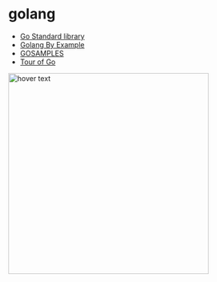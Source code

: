 # golang
- [Go Standard library](https://pkg.go.dev/std) </br>
- [Golang By Example](https://golangbyexample.com/exported-unexported-fields-struct-go/)<br>
- [GOSAMPLES](https://gosamples.dev/read-user-input/)<br>
- [Tour of Go](https://go.dev/tour/list)<br>
<img src="https://www.vertica.com/wp-content/uploads/2019/07/Golang.png" width="400" title="hover text">
